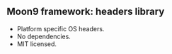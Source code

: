 ## Moon9 framework: headers library
- Platform specific OS headers.
- No dependencies.
- MIT licensed.
